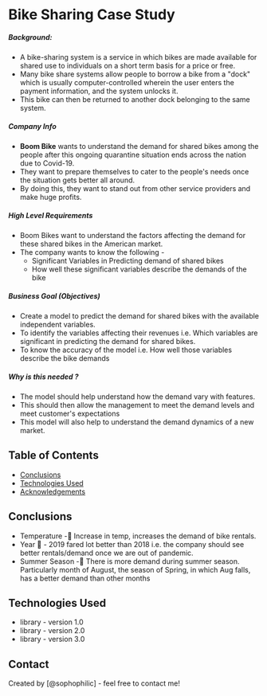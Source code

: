 # Bike Sharing Case Study
##### Background:
* A bike-sharing system is a service in which bikes are made available for shared use to individuals on a short term basis for a price or free.
* Many bike share systems allow people to borrow a bike from a "dock" which is usually computer-controlled wherein the user enters the payment information, and the system unlocks it.
* This bike can then be returned to another dock belonging to the same system.

##### Company Info
* __Boom Bike__ wants to understand the demand for shared bikes among the people after this ongoing quarantine situation ends across the nation due to Covid-19.
* They want to prepare themselves to cater to the people's needs once the situation gets better all around.
* By doing this, they want to stand out from other service providers and make huge profits.

##### High Level Requirements
* Boom Bikes want to understand the factors affecting the demand for these shared bikes in the American market.
* The company wants to know the following -
    * Significant Variables in Predicting demand of shared bikes
    * How well these significant variables describe the demands of the bike

##### Business Goal (Objectives)
* Create a model to predict the demand for shared bikes with the available independent variables.
* To identify the variables affecting their revenues i.e. Which variables are significant in predicting the demand for shared bikes.
* To know the accuracy of the model i.e. How well those variables describe the bike demands


##### Why is this needed ?
* The model should help understand how the demand vary with features.
* This should then allow the management to meet the demand levels and meet customer's expectations
* This model will also help to understand the demand dynamics of a new market.


## Table of Contents
* [Conclusions](#conclusions)
* [Technologies Used](#technologies-used)
* [Acknowledgements](#acknowledgements)

<!-- You can include any other section that is pertinent to your problem -->

## Conclusions
- Temperature 	  - Increase in temp, increases the demand of bike rentals.
- Year 		    -  2019 fared lot better than 2018 i.e. the company should see better rentals/demand once we are out of pandemic.
- Summer Season  - There is more demand during summer season. Particularly month of August, the season of Spring, in which Aug falls, has a better demand than other months


<!-- You don't have to answer all the questions - just the ones relevant to your project. -->


## Technologies Used
- library - version 1.0
- library - version 2.0
- library - version 3.0

<!-- As the libraries versions keep on changing, it is recommended to mention the version of library used in this project -->


## Contact
Created by [@sophophilic] - feel free to contact me!


<!-- Optional -->
<!-- ## License -->
<!-- This project is open source and available under the [... License](). -->

<!-- You don't have to include all sections - just the one's relevant to your project -->
